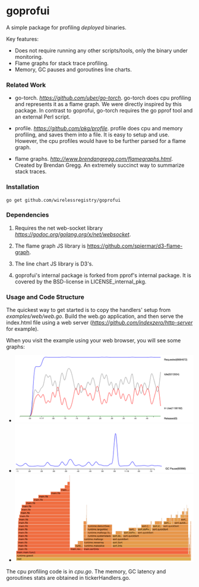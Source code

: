# goprofui

A simple package for profiling _deployed_ binaries.

Key features:
 * Does not require running any other scripts/tools, only the binary under monitoring.
 * Flame graphs for stack trace profiling.
 * Memory, GC pauses and goroutines line charts.


### Related Work
 * go-torch. _https://github.com/uber/go-torch_. go-torch does cpu profiling and represents it as a flame graph.
We were directly inspired by this package. In contrast to goprofui, go-torch requires the go pprof tool and an external Perl script.

 * profile. _https://github.com/pkg/profile_. profile does cpu and memory profiling, and saves them into a file. It is easy to setup and use. However, the cpu profiles would have to be further parsed for a flame graph.

 * flame graphs. _http://www.brendangregg.com/flamegraphs.html_. Created by Brendan Gregg. An extremely succinct way to summarize stack traces. 

### Installation

```
go get github.com/wirelessregistry/goprofui
```

### Dependencies

1. Requires the net web-socket library _https://godoc.org/golang.org/x/net/websocket_.

2. The flame graph JS library is https://github.com/spiermar/d3-flame-graph.

3. The line chart JS library is D3's.

4. goprofui's internal package is forked from pprof's internal package. It is covered by the BSD-license in
LICENSE_internal_pkg.


### Usage and Code Structure

The quickest way to get started is to copy the handlers' setup from _examples/web/web.go_. Build the web.go application, and then serve the index.html file using a web server (_https://github.com/indexzero/http-server_ for example).

When you visit the example using your web browser, you will see some graphs:

* ![Alt text](images/memory.png?raw=true "Memory tracking")
* ![Alt text](images/go-gc.png?raw=true "Garbage collection tracking")
* ![Alt text](images/go-flame.png?raw=true "CPU profiling")

The cpu profiling code is in _cpu.go_. The memory, GC latency and goroutines stats are obtained in tickerHandlers.go.
